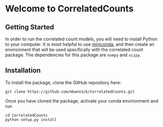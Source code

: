 # Welcome to CorrelatedCounts

## Getting Started

In order to run the correlated count models, you will need to install Python to your computer. It is most helpful to use [miniconda](https://docs.conda.io/en/latest/miniconda.html), and then create an environment that will be used specifically with the correlated count package. The dependencies for this package are `numpy` and `scipy`.

## Installation

To install the package, clone the GitHub repository here:
```
git clone https://github.com/mbannick/CorrelatedCounts.git
```

Once you have cloned the package, activate your conda envirionment and run
```
cd CorrelatedCounts
python setup.py install
```
